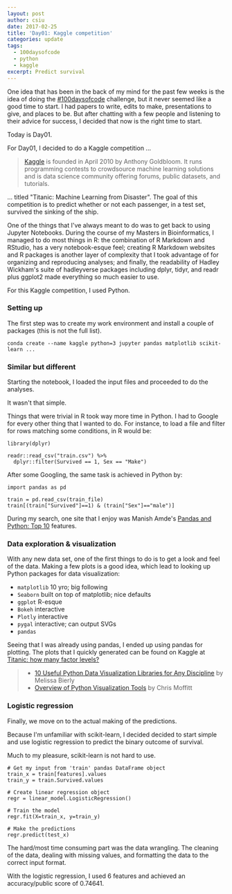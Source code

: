 ```yaml
---
layout: post
author: csiu
date: 2017-02-25
title: 'Day01: Kaggle competition'
categories: update
tags:
  - 100daysofcode
  - python
  - kaggle
excerpt: Predict survival
---
```


One idea that has been in the back of my mind for the past few weeks is the idea of doing the [#100daysofcode](https://twitter.com/search?q=%23100daysofcode&src=tyah) challenge, but it never seemed like a good time to start. I had papers to write, edits to make, presentations to give, and places to be. But after chatting with a few people and listening to their advice for success, I decided that now is the right time to start.

Today is Day01.

For Day01, I decided to do a Kaggle competition ...

> [Kaggle](https://www.kaggle.com) is founded in April 2010 by Anthony Goldbloom. It runs programming contests to crowdsource machine learning solutions and is data science community offering forums, public datasets, and tutorials.

... titled "Titanic: Machine Learning from Disaster". The goal of this competition is to predict whether or not each passenger, in a test set, survived the sinking of the ship.

One of the things that I've always meant to do was to get back to using Jupyter Notebooks. During the course of my Masters in Bioinformatics, I managed to do most things in R: the combination of R Markdown and RStudio, has a very notebook-esque feel; creating R Markdown websites and R packages is another layer of complexity that I took advantage of for organizing and reproducing analyses; and finally, the readability of Hadley Wickham's suite of hadleyverse packages including dplyr, tidyr, and readr plus ggplot2 made everything so much easier to use.

For this Kaggle competition, I used Python.

### Setting up

The first step was to create my work environment and install a couple of packages (this is not the full list).

```
conda create --name kaggle python=3 jupyter pandas matplotlib scikit-learn ...
```

### Similar but different

Starting the notebook, I loaded the input files and proceeded to do the analyses.

It wasn't that simple.

Things that were trivial in R took way more time in Python. I had to Google for every other thing that I wanted to do. For instance, to load a file and filter for rows matching some conditions, in R would be:

```
library(dplyr)

readr::read_csv("train.csv") %>%
  dplyr::filter(Survived == 1, Sex == "Make")
```

After some Googling, the same task is achieved in Python by:

```
import pandas as pd

train = pd.read_csv(train_file)
train[(train["Survived"]==1) & (train["Sex"]=="male")]
```

During my search, one site that I enjoy was Manish Amde's [Pandas and Python: Top 10](http://manishamde.github.io/blog/2013/03/07/pandas-and-python-top-10/#missing) features.

### Data exploration & visualization

With any new data set, one of the first things to do is to get a look and feel of the data. Making a few plots is a good idea, which lead to looking up Python packages for data visualization:

- `matplotlib` 10 yro; big following
- `Seaborn` built on top of matplotlib; nice defaults
- `ggplot` R-esque
- `Bokeh` interactive
- `Plotly` interactive
- `pygal` interactive; can output SVGs
- `pandas`

Seeing that I was already using pandas, I ended up using pandas for plotting. The plots that I quickly generated can be found on Kaggle at [Titanic: how many factor levels?](https://www.kaggle.com/celiasiu/titanic/titanic-how-many-factor-levels)

> - [10 Useful Python Data Visualization Libraries for Any Discipline](https://blog.modeanalytics.com/python-data-visualization-libraries/) by Melissa Bierly
> - [Overview of Python Visualization Tools](http://pbpython.com/visualization-tools-1.html) by Chris Moffitt

### Logistic regression

Finally, we move on to the actual making of the predictions.

Because I'm unfamiliar with scikit-learn, I decided decided to start simple and use logistic regression to predict the binary outcome of survival.

Much to my pleasure, scikit-learn is not hard to use.

```
# Get my input from 'train' pandas DataFrame object
train_x = train[features].values
train_y = train.Survived.values

# Create linear regression object
regr = linear_model.LogisticRegression()

# Train the model
regr.fit(X=train_x, y=train_y)

# Make the predictions
regr.predict(test_x)
```

The hard/most time consuming part was the data wrangling. The cleaning of the data, dealing with missing values, and formatting the data to the correct input format.

With the logistic regression, I used 6 features and achieved an accuracy/public score of 0.74641.
